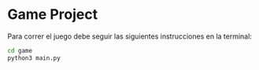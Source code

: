 # Game Project

Para correr el juego debe seguir las siguientes instrucciones en la terminal:

``` sh
cd game
python3 main.py
```